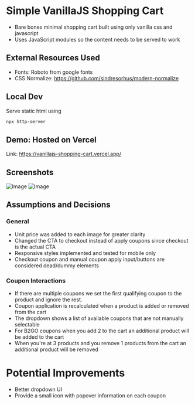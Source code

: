 # Simple VanillaJS Shopping Cart

- Bare bones minimal shopping cart built using only vanilla css and javascript
- Uses JavaScript modules so the content needs to be served to work

## External Resources Used
- Fonts: Roboto from google fonts
- CSS Normalize: https://github.com/sindresorhus/modern-normalize

## Local Dev
Serve static html using

```bash
npx http-server
```

## Demo: Hosted on Vercel
Link: https://vanillajs-shopping-cart.vercel.app/

## Screenshots

![Image](https://github.com/user-attachments/assets/ab50e7d2-bfc6-46e1-a270-57204b3c295e)
![Image](https://github.com/user-attachments/assets/ac73c1bb-5afd-492f-b5b1-8f29af9aaeba)

## Assumptions and Decisions

### General
- Unit price was added to each image for greater clarity
- Changed the CTA to checkout instead of apply coupons since checkout is the actual CTA
- Responsive styles implemented and tested for mobile only
- Checkout coupon and manual coupon apply input/buttons are considered dead/dummy elements

### Coupon Interactions
- If there are multiple coupons we set the first qualifying coupon to the product and ignore the rest. 
- Coupon application is recalculated when a product is added or removed from the cart
- The dropdown shows a list of available coupons that are not manually selectable
- For B2GO coupons when you add 2 to the cart an additional product will be added to the cart
- When you're at 3 products and you remove 1 products from the cart an additional product will be removed

# Potential Improvements
- Better dropdown UI
- Provide a small icon with popover information on each coupon
